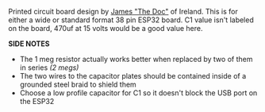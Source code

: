 Printed circuit board design by [James "The Doc"](https://www.youtube.com/@TheDocChannel) of Ireland. This is for either a wide or standard format 38 pin ESP32 board. C1 value isn't labeled on the board, 470uf at 15 volts would be a good value here.

**SIDE NOTES**
- The 1 meg resistor actually works better when replaced by two of them in series _(2 megs)_
- The two wires to the capacitor plates should be contained inside of a grounded steel braid to shield them
- Choose a low profile capacitor for C1 so it doesn't block the USB port on the ESP32
